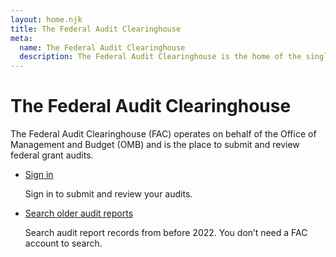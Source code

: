 ```yaml
---
layout: home.njk
title: The Federal Audit Clearinghouse
meta:
  name: The Federal Audit Clearinghouse
  description: The Federal Audit Clearinghouse is the home of the single audit process for the federal government awards system.
---
```


# The Federal Audit Clearinghouse

The Federal Audit Clearinghouse (FAC) operates on behalf of the Office of Management and Budget (OMB) and is the place to submit and review federal grant audits. 


<ul class="usa-card-group">
                <li class="usa-card desktop:grid-col-6">
                    <div class="usa-card__container">
                        <div>
                            <a class="usa-button sign-in-button"
                               aria-controls="login-modal"
                               data-open-modal
                               href="/openid/login/">Sign in</a>
                        </div>
                        <p class="usa-card__body">Sign in to submit and review your audits.</p>
                    </div>
                </li>
                <li class="usa-card desktop:grid-col-6">
                    <div class="usa-card__container">
                        <div>
                            <a class="usa-button usa-button--outline"
                               href="https://facides.census.gov/Account/Login.aspx"
                               aria-controls="legacy-fac-modal"
                               data-open-modal>Search older audit reports</a>
                        </div>
                        <p class="usa-card__body">
                            Search audit report records from before 2022.
                            You don’t need a FAC account to search.
                        </p>
                    </div>
                </li>
            </ul>
        </div>
